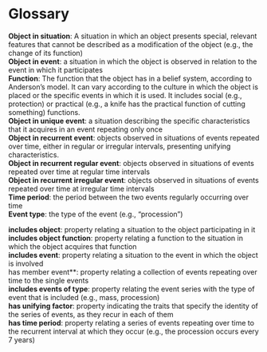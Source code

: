 # Glossary

**Object in situation**: A situation in which an object presents special, relevant features that cannot be described as a modification of the object (e.g., the change of its function)  
**Object in event**: a situation in which the object is observed in relation to the event in which it participates  
**Function**: The function that the object has in a belief system, according to Anderson’s model. It can vary according to the culture in which the object is placed or the specific events in which it is used. It includes social (e.g., protection) or practical (e.g., a knife has the practical function of cutting something) functions.   
**Object in unique event**: a situation describing the specific characteristics that it acquires in an event repeating only once  
**Object in recurrent event**: objects observed in situations of events repeated over time, either in regular or irregular intervals, presenting unifying characteristics.  
**Object in recurrent regular event**:  objects observed in situations of events repeated over time at regular time intervals  
**Object in recurrent irregular event**:  objects observed in situations of events repeated over time at irregular time intervals  
**Time period**: the period between the two events regularly occurring over time  
**Event type**: the type of the event (e.g., “procession”)  

**includes object**: property relating a situation to the object participating in it  
**includes object function**: property relating a function to the situation in which the object acquires that function  
**includes event**: property relating a situation to the event in which the object is involved  
has member event**: property relating a collection of events repeating over time to the single events  
**includes events of type**: property relating the event series with the type of event that is included (e.g., mass, procession)  
**has unifying factor**: property indicating the traits that specify the identity of the series of events, as they recur in each of them  
**has time period**: property relating a series of events repeating over time to the recurrent interval at which they occur (e.g., the procession occurs every 7 years)  